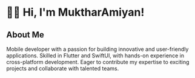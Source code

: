 # 🧑‍💻 Hi, I'm MuktharAmiyan!

## About Me
Mobile developer with a passion for building innovative and user-friendly applications. Skilled in Flutter and SwiftUI, with hands-on experience in cross-platform development. Eager to contribute my expertise to exciting projects and collaborate with talented teams.
<!---
MuktharAmiyan/MuktharAmiyan is a ✨ special ✨ repository because its `README.md` (this file) appears on your GitHub profile.
You can click the Preview link to take a look at your changes.
--->
